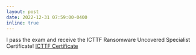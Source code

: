 ```yaml
---
layout: post
date: 2022-12-31 07:59:00-0400
inline: true
---
```


I pass the exam and receive the ICTTF Ransomware Uncovered Specialist Certificate! [ICTTF Certificate](https://drive.google.com/file/d/19InQze_FWaiCPZdMatdHPwD2oJTRqvbO/view?usp=share_link)